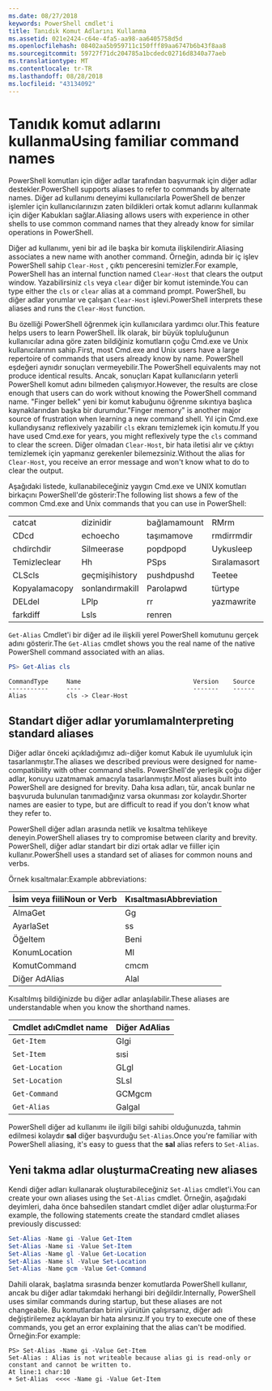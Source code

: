 ```yaml
---
ms.date: 08/27/2018
keywords: PowerShell cmdlet'i
title: Tanıdık Komut Adlarını Kullanma
ms.assetid: 021e2424-c64e-4fa5-aa98-aa6405758d5d
ms.openlocfilehash: 08402aa5b959711c150fff89aa6747b6b43f8aa8
ms.sourcegitcommit: 59727f71dc204785a1bcdedc02716d8340a77aeb
ms.translationtype: MT
ms.contentlocale: tr-TR
ms.lasthandoff: 08/28/2018
ms.locfileid: "43134092"
---
```

# <a name="using-familiar-command-names"></a><span data-ttu-id="6db3e-103">Tanıdık komut adlarını kullanma</span><span class="sxs-lookup"><span data-stu-id="6db3e-103">Using familiar command names</span></span>

<span data-ttu-id="6db3e-104">PowerShell komutları için diğer adlar tarafından başvurmak için diğer adlar destekler.</span><span class="sxs-lookup"><span data-stu-id="6db3e-104">PowerShell supports aliases to refer to commands by alternate names.</span></span> <span data-ttu-id="6db3e-105">Diğer ad kullanımı deneyimi kullanıcılarla PowerShell de benzer işlemler için kullanıcılarınızın zaten bildikleri ortak komut adlarını kullanmak için diğer Kabukları sağlar.</span><span class="sxs-lookup"><span data-stu-id="6db3e-105">Aliasing allows users with experience in other shells to use common command names that they already know for similar operations in PowerShell.</span></span>

<span data-ttu-id="6db3e-106">Diğer ad kullanımı, yeni bir ad ile başka bir komuta ilişkilendirir.</span><span class="sxs-lookup"><span data-stu-id="6db3e-106">Aliasing associates a new name with another command.</span></span> <span data-ttu-id="6db3e-107">Örneğin, adında bir iç işlev PowerShell sahip `Clear-Host` , çıktı penceresini temizler.</span><span class="sxs-lookup"><span data-stu-id="6db3e-107">For example, PowerShell has an internal function named `Clear-Host` that clears the output window.</span></span> <span data-ttu-id="6db3e-108">Yazabilirsiniz `cls` veya `clear` diğer bir komut isteminde.</span><span class="sxs-lookup"><span data-stu-id="6db3e-108">You can type either the `cls` or `clear` alias at a command prompt.</span></span> <span data-ttu-id="6db3e-109">PowerShell, bu diğer adlar yorumlar ve çalışan `Clear-Host` işlevi.</span><span class="sxs-lookup"><span data-stu-id="6db3e-109">PowerShell interprets these aliases and runs the `Clear-Host` function.</span></span>

<span data-ttu-id="6db3e-110">Bu özelliği PowerShell öğrenmek için kullanıcılara yardımcı olur.</span><span class="sxs-lookup"><span data-stu-id="6db3e-110">This feature helps users to learn PowerShell.</span></span> <span data-ttu-id="6db3e-111">İlk olarak, bir büyük topluluğunun kullanıcılar adına göre zaten bildiğiniz komutların çoğu Cmd.exe ve Unix kullanıcılarının sahip.</span><span class="sxs-lookup"><span data-stu-id="6db3e-111">First, most Cmd.exe and Unix users have a large repertoire of commands that users already know by name.</span></span> <span data-ttu-id="6db3e-112">PowerShell eşdeğeri aynıdır sonuçları vermeyebilir.</span><span class="sxs-lookup"><span data-stu-id="6db3e-112">The PowerShell equivalents may not produce identical results.</span></span> <span data-ttu-id="6db3e-113">Ancak, sonuçları Kapat kullanıcıların yeterli PowerShell komut adını bilmeden çalışmıyor.</span><span class="sxs-lookup"><span data-stu-id="6db3e-113">However, the results are close enough that users can do work without knowing the PowerShell command name.</span></span> <span data-ttu-id="6db3e-114">"Finger bellek" yeni bir komut kabuğunu öğrenme sıkıntıya başlıca kaynaklarından başka bir durumdur.</span><span class="sxs-lookup"><span data-stu-id="6db3e-114">"Finger memory" is another major source of frustration when learning a new command shell.</span></span> <span data-ttu-id="6db3e-115">Yıl için Cmd.exe kullandıysanız reflexively yazabilir `cls` ekranı temizlemek için komutu.</span><span class="sxs-lookup"><span data-stu-id="6db3e-115">If you have used Cmd.exe for years, you might reflexively type the `cls` command to clear the screen.</span></span> <span data-ttu-id="6db3e-116">Diğer olmadan `Clear-Host`, bir hata iletisi alır ve çıktıyı temizlemek için yapmanız gerekenler bilemezsiniz.</span><span class="sxs-lookup"><span data-stu-id="6db3e-116">Without the alias for `Clear-Host`, you receive an error message and won't know what to do to clear the output.</span></span>

<span data-ttu-id="6db3e-117">Aşağıdaki listede, kullanabileceğiniz yaygın Cmd.exe ve UNIX komutları birkaçını PowerShell'de gösterir:</span><span class="sxs-lookup"><span data-stu-id="6db3e-117">The following list shows a few of the common Cmd.exe and Unix commands that you can use in PowerShell:</span></span>

|||||
|-|-|-|-|
|<span data-ttu-id="6db3e-118">cat</span><span class="sxs-lookup"><span data-stu-id="6db3e-118">cat</span></span>|<span data-ttu-id="6db3e-119">dizini</span><span class="sxs-lookup"><span data-stu-id="6db3e-119">dir</span></span>|<span data-ttu-id="6db3e-120">bağlama</span><span class="sxs-lookup"><span data-stu-id="6db3e-120">mount</span></span>|<span data-ttu-id="6db3e-121">RM</span><span class="sxs-lookup"><span data-stu-id="6db3e-121">rm</span></span>|
|<span data-ttu-id="6db3e-122">CD</span><span class="sxs-lookup"><span data-stu-id="6db3e-122">cd</span></span>|<span data-ttu-id="6db3e-123">echo</span><span class="sxs-lookup"><span data-stu-id="6db3e-123">echo</span></span>|<span data-ttu-id="6db3e-124">taşıma</span><span class="sxs-lookup"><span data-stu-id="6db3e-124">move</span></span>|<span data-ttu-id="6db3e-125">rmdir</span><span class="sxs-lookup"><span data-stu-id="6db3e-125">rmdir</span></span>|
|<span data-ttu-id="6db3e-126">chdir</span><span class="sxs-lookup"><span data-stu-id="6db3e-126">chdir</span></span>|<span data-ttu-id="6db3e-127">Silme</span><span class="sxs-lookup"><span data-stu-id="6db3e-127">erase</span></span>|<span data-ttu-id="6db3e-128">popd</span><span class="sxs-lookup"><span data-stu-id="6db3e-128">popd</span></span>|<span data-ttu-id="6db3e-129">Uyku</span><span class="sxs-lookup"><span data-stu-id="6db3e-129">sleep</span></span>|
|<span data-ttu-id="6db3e-130">Temizle</span><span class="sxs-lookup"><span data-stu-id="6db3e-130">clear</span></span>|<span data-ttu-id="6db3e-131">H</span><span class="sxs-lookup"><span data-stu-id="6db3e-131">h</span></span>|<span data-ttu-id="6db3e-132">PS</span><span class="sxs-lookup"><span data-stu-id="6db3e-132">ps</span></span>|<span data-ttu-id="6db3e-133">Sıralama</span><span class="sxs-lookup"><span data-stu-id="6db3e-133">sort</span></span>|
|<span data-ttu-id="6db3e-134">CLS</span><span class="sxs-lookup"><span data-stu-id="6db3e-134">cls</span></span>|<span data-ttu-id="6db3e-135">geçmişi</span><span class="sxs-lookup"><span data-stu-id="6db3e-135">history</span></span>|<span data-ttu-id="6db3e-136">pushd</span><span class="sxs-lookup"><span data-stu-id="6db3e-136">pushd</span></span>|<span data-ttu-id="6db3e-137">Tee</span><span class="sxs-lookup"><span data-stu-id="6db3e-137">tee</span></span>|
|<span data-ttu-id="6db3e-138">Kopyalama</span><span class="sxs-lookup"><span data-stu-id="6db3e-138">copy</span></span>|<span data-ttu-id="6db3e-139">sonlandırma</span><span class="sxs-lookup"><span data-stu-id="6db3e-139">kill</span></span>|<span data-ttu-id="6db3e-140">Parola</span><span class="sxs-lookup"><span data-stu-id="6db3e-140">pwd</span></span>|<span data-ttu-id="6db3e-141">tür</span><span class="sxs-lookup"><span data-stu-id="6db3e-141">type</span></span>|
|<span data-ttu-id="6db3e-142">DEL</span><span class="sxs-lookup"><span data-stu-id="6db3e-142">del</span></span>|<span data-ttu-id="6db3e-143">LP</span><span class="sxs-lookup"><span data-stu-id="6db3e-143">lp</span></span>|<span data-ttu-id="6db3e-144">r</span><span class="sxs-lookup"><span data-stu-id="6db3e-144">r</span></span>|<span data-ttu-id="6db3e-145">yazma</span><span class="sxs-lookup"><span data-stu-id="6db3e-145">write</span></span>|
|<span data-ttu-id="6db3e-146">fark</span><span class="sxs-lookup"><span data-stu-id="6db3e-146">diff</span></span>|<span data-ttu-id="6db3e-147">Ls</span><span class="sxs-lookup"><span data-stu-id="6db3e-147">ls</span></span>|<span data-ttu-id="6db3e-148">ren</span><span class="sxs-lookup"><span data-stu-id="6db3e-148">ren</span></span>||

<span data-ttu-id="6db3e-149">`Get-Alias` Cmdlet'i bir diğer ad ile ilişkili yerel PowerShell komutunu gerçek adını gösterir.</span><span class="sxs-lookup"><span data-stu-id="6db3e-149">The `Get-Alias` cmdlet shows you the real name of the native PowerShell command associated with an alias.</span></span>

```powershell
PS> Get-Alias cls
```

```Output
CommandType     Name                               Version    Source
-----------     ----                               -------    ------
Alias           cls -> Clear-Host
```

## <a name="interpreting-standard-aliases"></a><span data-ttu-id="6db3e-150">Standart diğer adlar yorumlama</span><span class="sxs-lookup"><span data-stu-id="6db3e-150">Interpreting standard aliases</span></span>

<span data-ttu-id="6db3e-151">Diğer adlar önceki açıkladığımız adı-diğer komut Kabuk ile uyumluluk için tasarlanmıştır.</span><span class="sxs-lookup"><span data-stu-id="6db3e-151">The aliases we described previous were designed for name-compatibility with other command shells.</span></span>
<span data-ttu-id="6db3e-152">PowerShell'de yerleşik çoğu diğer adlar, konuyu uzatmamak amacıyla tasarlanmıştır.</span><span class="sxs-lookup"><span data-stu-id="6db3e-152">Most aliases built into PowerShell are designed for brevity.</span></span> <span data-ttu-id="6db3e-153">Daha kısa adları, tür, ancak bunlar ne başvuruda bulunulan tanımadığınız varsa okunması zor kolaydır.</span><span class="sxs-lookup"><span data-stu-id="6db3e-153">Shorter names are easier to type, but are difficult to read if you don't know what they refer to.</span></span>

<span data-ttu-id="6db3e-154">PowerShell diğer adları arasında netlik ve kısaltma tehlikeye deneyin.</span><span class="sxs-lookup"><span data-stu-id="6db3e-154">PowerShell aliases try to compromise between clarity and brevity.</span></span> <span data-ttu-id="6db3e-155">PowerShell, diğer adlar standart bir dizi ortak adlar ve fiiller için kullanır.</span><span class="sxs-lookup"><span data-stu-id="6db3e-155">PowerShell uses a standard set of aliases for common nouns and verbs.</span></span>

<span data-ttu-id="6db3e-156">Örnek kısaltmalar:</span><span class="sxs-lookup"><span data-stu-id="6db3e-156">Example abbreviations:</span></span>

| <span data-ttu-id="6db3e-157">İsim veya fiili</span><span class="sxs-lookup"><span data-stu-id="6db3e-157">Noun or Verb</span></span> | <span data-ttu-id="6db3e-158">Kısaltması</span><span class="sxs-lookup"><span data-stu-id="6db3e-158">Abbreviation</span></span> |
|--------------|--------------|
| <span data-ttu-id="6db3e-159">Alma</span><span class="sxs-lookup"><span data-stu-id="6db3e-159">Get</span></span>          | <span data-ttu-id="6db3e-160">G</span><span class="sxs-lookup"><span data-stu-id="6db3e-160">g</span></span>            |
| <span data-ttu-id="6db3e-161">Ayarla</span><span class="sxs-lookup"><span data-stu-id="6db3e-161">Set</span></span>          | <span data-ttu-id="6db3e-162">s</span><span class="sxs-lookup"><span data-stu-id="6db3e-162">s</span></span>            |
| <span data-ttu-id="6db3e-163">Öğe</span><span class="sxs-lookup"><span data-stu-id="6db3e-163">Item</span></span>         | <span data-ttu-id="6db3e-164">Ben</span><span class="sxs-lookup"><span data-stu-id="6db3e-164">i</span></span>            |
| <span data-ttu-id="6db3e-165">Konum</span><span class="sxs-lookup"><span data-stu-id="6db3e-165">Location</span></span>     | <span data-ttu-id="6db3e-166">M</span><span class="sxs-lookup"><span data-stu-id="6db3e-166">l</span></span>            |
| <span data-ttu-id="6db3e-167">Komut</span><span class="sxs-lookup"><span data-stu-id="6db3e-167">Command</span></span>      | <span data-ttu-id="6db3e-168">cm</span><span class="sxs-lookup"><span data-stu-id="6db3e-168">cm</span></span>           |
| <span data-ttu-id="6db3e-169">Diğer Ad</span><span class="sxs-lookup"><span data-stu-id="6db3e-169">Alias</span></span>        | <span data-ttu-id="6db3e-170">Al</span><span class="sxs-lookup"><span data-stu-id="6db3e-170">al</span></span>           |

<span data-ttu-id="6db3e-171">Kısaltılmış bildiğinizde bu diğer adlar anlaşılabilir.</span><span class="sxs-lookup"><span data-stu-id="6db3e-171">These aliases are understandable when you know the shorthand names.</span></span>

| <span data-ttu-id="6db3e-172">Cmdlet adı</span><span class="sxs-lookup"><span data-stu-id="6db3e-172">Cmdlet name</span></span>    | <span data-ttu-id="6db3e-173">Diğer Ad</span><span class="sxs-lookup"><span data-stu-id="6db3e-173">Alias</span></span> |
|----------------|-------|
| `Get-Item `    | <span data-ttu-id="6db3e-174">GI</span><span class="sxs-lookup"><span data-stu-id="6db3e-174">gi</span></span>    |
| `Set-Item`     | <span data-ttu-id="6db3e-175">sı</span><span class="sxs-lookup"><span data-stu-id="6db3e-175">si</span></span>    |
| `Get-Location` | <span data-ttu-id="6db3e-176">GL</span><span class="sxs-lookup"><span data-stu-id="6db3e-176">gl</span></span>    |
| `Set-Location` | <span data-ttu-id="6db3e-177">SL</span><span class="sxs-lookup"><span data-stu-id="6db3e-177">sl</span></span>    |
| `Get-Command`  | <span data-ttu-id="6db3e-178">GCM</span><span class="sxs-lookup"><span data-stu-id="6db3e-178">gcm</span></span>   |
| `Get-Alias`    | <span data-ttu-id="6db3e-179">Gal</span><span class="sxs-lookup"><span data-stu-id="6db3e-179">gal</span></span>   |

<span data-ttu-id="6db3e-180">PowerShell diğer ad kullanımı ile ilgili bilgi sahibi olduğunuzda, tahmin edilmesi kolaydır **sal** diğer başvurduğu `Set-Alias`.</span><span class="sxs-lookup"><span data-stu-id="6db3e-180">Once you're familiar with PowerShell aliasing, it's easy to guess that the **sal** alias refers to `Set-Alias`.</span></span>

## <a name="creating-new-aliases"></a><span data-ttu-id="6db3e-181">Yeni takma adlar oluşturma</span><span class="sxs-lookup"><span data-stu-id="6db3e-181">Creating new aliases</span></span>

<span data-ttu-id="6db3e-182">Kendi diğer adları kullanarak oluşturabileceğiniz `Set-Alias` cmdlet'i.</span><span class="sxs-lookup"><span data-stu-id="6db3e-182">You can create your own aliases using the `Set-Alias` cmdlet.</span></span> <span data-ttu-id="6db3e-183">Örneğin, aşağıdaki deyimleri, daha önce bahsedilen standart cmdlet diğer adlar oluşturma:</span><span class="sxs-lookup"><span data-stu-id="6db3e-183">For example, the following statements create the standard cmdlet aliases previously discussed:</span></span>

```powershell
Set-Alias -Name gi -Value Get-Item
Set-Alias -Name si -Value Set-Item
Set-Alias -Name gl -Value Get-Location
Set-Alias -Name sl -Value Set-Location
Set-Alias -Name gcm -Value Get-Command
```

<span data-ttu-id="6db3e-184">Dahili olarak, başlatma sırasında benzer komutlarda PowerShell kullanır, ancak bu diğer adlar takımdaki herhangi biri değildir.</span><span class="sxs-lookup"><span data-stu-id="6db3e-184">Internally, PowerShell uses similar commands during startup, but these aliases are not changeable.</span></span>
<span data-ttu-id="6db3e-185">Bu komutlardan birini yürütün çalışırsanız, diğer adı değiştirilemez açıklayan bir hata alırsınız.</span><span class="sxs-lookup"><span data-stu-id="6db3e-185">If you try to execute one of these commands, you get an error explaining that the alias can't be modified.</span></span> <span data-ttu-id="6db3e-186">Örneğin:</span><span class="sxs-lookup"><span data-stu-id="6db3e-186">For example:</span></span>

```
PS> Set-Alias -Name gi -Value Get-Item
Set-Alias : Alias is not writeable because alias gi is read-only or constant and cannot be written to.
At line:1 char:10
+ Set-Alias  <<<< -Name gi -Value Get-Item
```
